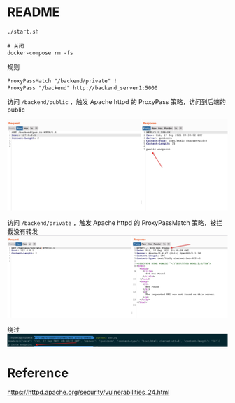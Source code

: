 # README

```
./start.sh

# 关闭
docker-compose rm -fs
```

规则
```
ProxyPassMatch "/backend/private" !
ProxyPass "/backend" http://backend_server1:5000
```

访问 `/backend/public` ，触发 Apache httpd 的 ProxyPass 策略，访问到后端的 public

![](static/1.jpg)


访问 `/backend/private` ，触发 Apache httpd 的 ProxyPassMatch 策略，被拦截没有转发
![](static/2.jpg)

绕过
![](static/3.png)

# Reference
https://httpd.apache.org/security/vulnerabilities_24.html
